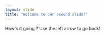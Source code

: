 ```yaml
---
layout: slide
title: "Welcome to our second slide!"
---
```

How's it going ?
Use the left arrow to go back!
